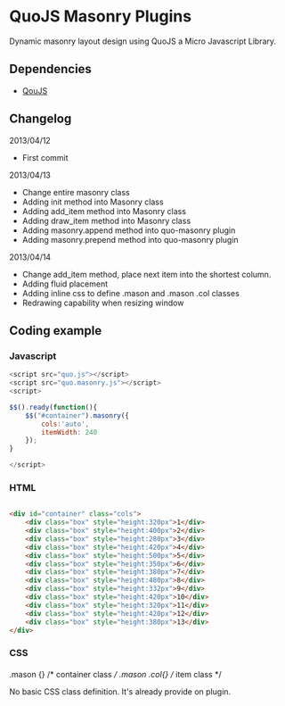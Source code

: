 # QuoJS Masonry Plugins

Dynamic masonry layout design using QuoJS a Micro Javascript Library.

## Dependencies

- [QouJS](http://quojs.tapquo.com)

## Changelog

2013/04/12 
- First commit

2013/04/13 
- Change entire masonry class
- Adding init method into Masonry class
- Adding add_item method into Masonry class
- Adding draw_item method into Masonry class
- Adding masonry.append method into quo-masonry plugin
- Adding masonry.prepend method into quo-masonry plugin

2013/04/14
- Change add_item method, place next item into the shortest column.
- Adding fluid placement
- Adding inline css to define .mason and .mason .col classes
- Redrawing capability when resizing window 

## Coding example

### Javascript

```js
<script src="quo.js"></script>
<script src="quo.masonry.js"></script>
<script>

$$().ready(function(){
	$$("#container").masonry({
		cols:'auto', 
		itemWidth: 240
	});
}

</script>
```

### HTML

```html

<div id="container" class="cols">
	<div class="box" style="height:320px">1</div>
	<div class="box" style="height:400px">2</div>
	<div class="box" style="height:280px">3</div>
	<div class="box" style="height:420px">4</div>
	<div class="box" style="height:500px">5</div>
	<div class="box" style="height:350px">6</div>
	<div class="box" style="height:380px">7</div>
	<div class="box" style="height:480px">8</div>
	<div class="box" style="height:332px">9</div>
	<div class="box" style="height:420px">10</div>
	<div class="box" style="height:320px">11</div>
	<div class="box" style="height:420px">12</div>
	<div class="box" style="height:380px">13</div>
</div>

```

### CSS

#### 
.mason {} /* container class */
.mason .col{} /* item class */

No basic CSS class definition. It's already provide on plugin.
